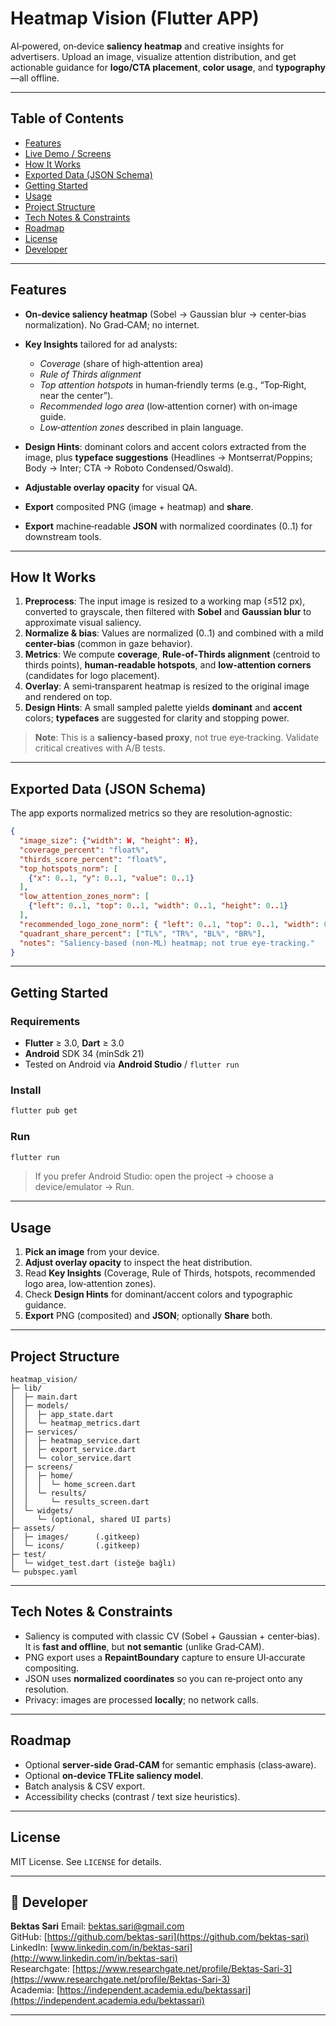 # Heatmap Vision (Flutter APP)

AI‑powered, on‑device **saliency heatmap** and creative insights for advertisers. Upload an image, visualize attention distribution, and get actionable guidance for **logo/CTA placement**, **color usage**, and **typography**—all offline.

---

## Table of Contents

* [Features](#features)
* [Live Demo / Screens](#live-demo--screens)
* [How It Works](#how-it-works)
* [Exported Data (JSON Schema)](#exported-data-json-schema)
* [Getting Started](#getting-started)
* [Usage](#usage)
* [Project Structure](#project-structure)
* [Tech Notes & Constraints](#tech-notes--constraints)
* [Roadmap](#roadmap)
* [License](#license)
* [Developer](#-developer)

---

## Features

* **On‑device saliency heatmap** (Sobel → Gaussian blur → center‑bias normalization). No Grad‑CAM; no internet.
* **Key Insights** tailored for ad analysts:

    * *Coverage* (share of high‑attention area)
    * *Rule of Thirds alignment*
    * *Top attention hotspots* in human‑friendly terms (e.g., “Top‑Right, near the center”).
    * *Recommended logo area* (low‑attention corner) with on‑image guide.
    * *Low‑attention zones* described in plain language.
* **Design Hints**: dominant colors and accent colors extracted from the image, plus **typeface suggestions** (Headlines → Montserrat/Poppins; Body → Inter; CTA → Roboto Condensed/Oswald).
* **Adjustable overlay opacity** for visual QA.
* **Export** composited PNG (image + heatmap) and **share**.
* **Export** machine‑readable **JSON** with normalized coordinates (0..1) for downstream tools.

---

## How It Works

1. **Preprocess**: The input image is resized to a working map (≤512 px), converted to grayscale, then filtered with **Sobel** and **Gaussian blur** to approximate visual saliency.
2. **Normalize & bias**: Values are normalized (0..1) and combined with a mild **center‑bias** (common in gaze behavior).
3. **Metrics**: We compute **coverage**, **Rule‑of‑Thirds alignment** (centroid to thirds points), **human‑readable hotspots**, and **low‑attention corners** (candidates for logo placement).
4. **Overlay**: A semi‑transparent heatmap is resized to the original image and rendered on top.
5. **Design Hints**: A small sampled palette yields **dominant** and **accent** colors; **typefaces** are suggested for clarity and stopping power.

> **Note**: This is a **saliency‑based proxy**, not true eye‑tracking. Validate critical creatives with A/B tests.

---

## Exported Data (JSON Schema)

The app exports normalized metrics so they are resolution‑agnostic:

```json
{
  "image_size": {"width": W, "height": H},
  "coverage_percent": "float%",
  "thirds_score_percent": "float%",
  "top_hotspots_norm": [
    {"x": 0..1, "y": 0..1, "value": 0..1}
  ],
  "low_attention_zones_norm": [
    {"left": 0..1, "top": 0..1, "width": 0..1, "height": 0..1}
  ],
  "recommended_logo_zone_norm": { "left": 0..1, "top": 0..1, "width": 0..1, "height": 0..1 },
  "quadrant_share_percent": ["TL%", "TR%", "BL%", "BR%"],
  "notes": "Saliency-based (non-ML) heatmap; not true eye-tracking."
}
```

---

## Getting Started

### Requirements

* **Flutter** ≥ 3.0, **Dart** ≥ 3.0
* **Android** SDK 34 (minSdk 21)
* Tested on Android via **Android Studio** / `flutter run`

### Install

```bash
flutter pub get
```

### Run

```bash
flutter run
```

> If you prefer Android Studio: open the project → choose a device/emulator → Run.

---

## Usage

1. **Pick an image** from your device.
2. **Adjust overlay opacity** to inspect the heat distribution.
3. Read **Key Insights** (Coverage, Rule of Thirds, hotspots, recommended logo area, low‑attention zones).
4. Check **Design Hints** for dominant/accent colors and typographic guidance.
5. **Export** PNG (composited) and **JSON**; optionally **Share** both.

---

## Project Structure

```
heatmap_vision/
├─ lib/
│  ├─ main.dart
│  ├─ models/
│  │  ├─ app_state.dart
│  │  └─ heatmap_metrics.dart
│  ├─ services/
│  │  ├─ heatmap_service.dart
│  │  ├─ export_service.dart
│  │  └─ color_service.dart
│  ├─ screens/
│  │  ├─ home/
│  │  │  └─ home_screen.dart
│  │  └─ results/
│  │     └─ results_screen.dart
│  └─ widgets/
│     └─ (optional, shared UI parts)
├─ assets/
│  ├─ images/      (.gitkeep)
│  └─ icons/       (.gitkeep)
├─ test/
│  └─ widget_test.dart (isteğe bağlı)
└─ pubspec.yaml

```

---

## Tech Notes & Constraints

* Saliency is computed with classic CV (Sobel + Gaussian + center‑bias). It is **fast and offline**, but **not semantic** (unlike Grad‑CAM).
* PNG export uses a **RepaintBoundary** capture to ensure UI‑accurate compositing.
* JSON uses **normalized coordinates** so you can re‑project onto any resolution.
* Privacy: images are processed **locally**; no network calls.

---

## Roadmap

* Optional **server‑side Grad‑CAM** for semantic emphasis (class‑aware).
* Optional **on‑device TFLite saliency model**.
* Batch analysis & CSV export.
* Accessibility checks (contrast / text size heuristics).

---

## License

MIT License. See `LICENSE` for details.

---

## 👤 Developer

**Bektas Sari**
Email: [bektas.sari@gmail.com](mailto:bektas.sari@gmail.com)  <br>
GitHub: [https://github.com/bektas-sari](https://github.com/bektas-sari) <br>
LinkedIn: [www.linkedin.com/in/bektas-sari](http://www.linkedin.com/in/bektas-sari) <br>
Researchgate: [https://www.researchgate.net/profile/Bektas-Sari-3](https://www.researchgate.net/profile/Bektas-Sari-3) <br>
Academia: [https://independent.academia.edu/bektassari](https://independent.academia.edu/bektassari) <br>

---
